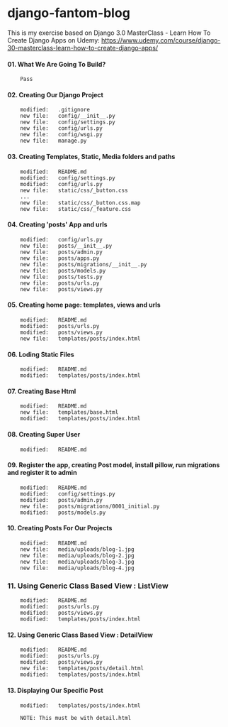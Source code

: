 # django-fantom-blog
This is my exercise based on Django 3.0 MasterClass - Learn How To Create Django Apps on Udemy: https://www.udemy.com/course/django-30-masterclass-learn-how-to-create-django-apps/


#### 01. What We Are Going To Build?
        Pass 

#### 02. Creating Our Django Project

        modified:   .gitignore
        new file:   config/__init__.py
        new file:   config/settings.py
        new file:   config/urls.py
        new file:   config/wsgi.py
        new file:   manage.py

#### 03. Creating Templates, Static, Media folders and paths

        modified:   README.md
        modified:   config/settings.py
        modified:   config/urls.py
        new file:   static/css/_button.css
        ...
        new file:   static/css/_button.css.map
        new file:   static/css/_feature.css


#### 04. Creating 'posts' App and urls

        modified:   config/urls.py
        new file:   posts/__init__.py
        new file:   posts/admin.py
        new file:   posts/apps.py
        new file:   posts/migrations/__init__.py
        new file:   posts/models.py
        new file:   posts/tests.py
        new file:   posts/urls.py
        new file:   posts/views.py


#### 05. Creating home page: templates, views and urls

        modified:   README.md
        modified:   posts/urls.py
        modified:   posts/views.py
        new file:   templates/posts/index.html


#### 06. Loding Static Files

        modified:   README.md
        modified:   templates/posts/index.html


#### 07. Creating Base Html

        modified:   README.md
        new file:   templates/base.html
        modified:   templates/posts/index.html


#### 08. Creating Super User

        modified:   README.md


#### 09. Register the app, creating Post model, install pillow, run migrations and register it to admin

        modified:   README.md
        modified:   config/settings.py
        modified:   posts/admin.py
        new file:   posts/migrations/0001_initial.py
        modified:   posts/models.py


#### 10. Creating Posts For Our Projects

        modified:   README.md
        new file:   media/uploads/blog-1.jpg
        new file:   media/uploads/blog-2.jpg
        new file:   media/uploads/blog-3.jpg
        new file:   media/uploads/blog-4.jpg


### 11. Using Generic Class Based View : ListView

        modified:   README.md
        modified:   posts/urls.py
        modified:   posts/views.py
        modified:   templates/posts/index.html


#### 12. Using Generic Class Based View : DetailView

        modified:   README.md
        modified:   posts/urls.py
        modified:   posts/views.py
        new file:   templates/posts/detail.html
        modified:   templates/posts/index.html


#### 13. Displaying Our Specific Post

        modified:   templates/posts/index.html

        NOTE: This must be with detail.html

        



































































































































